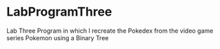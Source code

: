 # LabProgramThree
 Lab Three Program in which I recreate the Pokedex from the video game series Pokemon using a Binary Tree
